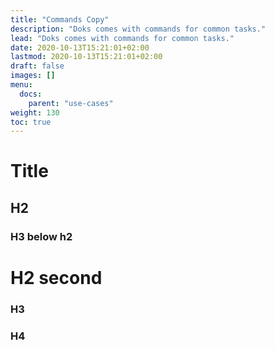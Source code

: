 ```yaml
---
title: "Commands Copy"
description: "Doks comes with commands for common tasks."
lead: "Doks comes with commands for common tasks."
date: 2020-10-13T15:21:01+02:00
lastmod: 2020-10-13T15:21:01+02:00
draft: false
images: []
menu:
  docs:
    parent: "use-cases"
weight: 130
toc: true
---
```

# Title

## H2

### H3 below h2

# H2 second

### H3

### H4
